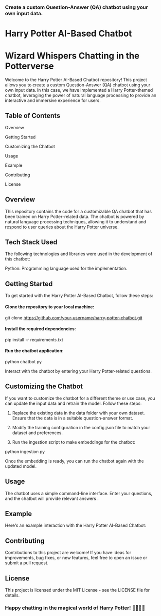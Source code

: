 ### Create a custom Question-Answer (QA) chatbot using your own input data.


# Harry Potter AI-Based Chatbot

# Wizard Whispers Chatting in the Potterverse

Welcome to the Harry Potter AI-Based Chatbot repository! This project allows you to create a custom Question-Answer (QA) chatbot using your own input data. In this case, we have implemented a Harry Potter-themed chatbot, leveraging the power of natural language processing to provide an interactive and immersive experience for users.


## Table of Contents
Overview

Getting Started

Customizing the Chatbot

Usage

Example

Contributing

License




## Overview
This repository contains the code for a customizable QA chatbot that has been trained on Harry Potter-related data. The chatbot is powered by natural language processing techniques, allowing it to understand and respond to user queries about the Harry Potter universe.

## Tech Stack Used
The following technologies and libraries were used in the development of this chatbot:

Python: Programming language used for the implementation.



## Getting Started
To get started with the Harry Potter AI-Based Chatbot, follow these steps:

#### Clone the repository to your local machine:

git clone https://github.com/your-username/harry-potter-chatbot.git

#### Install the required dependencies:

pip install -r requirements.txt

#### Run the chatbot application:
python chatbot.py

Interact with the chatbot by entering your Harry Potter-related questions.

## Customizing the Chatbot
If you want to customize the chatbot for a different theme or use case, you can update the input data and retrain the model. Follow these steps:

1. Replace the existing data in the data folder with your own dataset. Ensure that the data is in a suitable question-answer format.

2. Modify the training configuration in the config.json file to match your dataset and preferences.

3. Run the ingestion script to make embeddings for the chatbot:

python ingestion.py

Once the embedding is ready, you can run the chatbot again with the updated model.

## Usage
The chatbot uses a simple command-line interface. Enter your questions, and the chatbot will provide relevant answers .

## Example
Here's an example interaction with the Harry Potter AI-Based Chatbot:


## Contributing
Contributions to this project are welcome! If you have ideas for improvements, bug fixes, or new features, feel free to open an issue or submit a pull request.

## License
This project is licensed under the MIT License - see the LICENSE file for details.

### Happy chatting in the magical world of Harry Potter! 🧙🏻‍♂️✨

